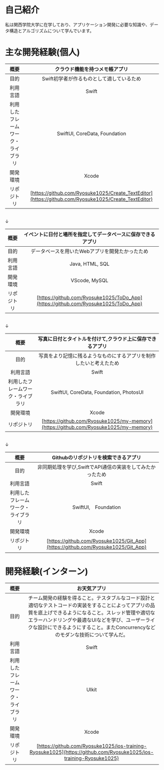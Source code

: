 # 自己紹介
私は関西学院大学に在学しており、アプリケーション開発に必要な知識や、データ構造とアルゴリズムについて学んでいます。<br>

# 主な開発経験(個人)

| 概要 | クラウド機能を持つメモ帳アプリ |
| :----: | :----: |
| 目的 | Swift初学者が作るものとして適しているため |
| 利用言語 | Swift |
| 利用したフレームワーク・ライブラリ | SwiftUI, CoreData, Foundation | 
| 開発環境 | Xcode |
| リポジトリ |[https://github.com/Ryosuke1025/Create_TextEditor](https://github.com/Ryosuke1025/Create_TextEditor)|

<br>↓<br>

| 概要 | イベントに日付と場所を指定してデータベースに保存できるアプリ |
| :----: | :----: |
| 目的 | データベースを用いたWebアプリを開発たかったため |
| 利用言語 | Java, HTML, SQL |
| 開発環境 | VScode, MySQL |
| リポジトリ |[https://github.com/Ryosuke1025/ToDo_App](https://github.com/Ryosuke1025/ToDo_App)|

<br>↓<br>

| 概要 | 写真に日付とタイトルを付けて,クラウド上に保存できるアプリ |
| :----: | :----: |
| 目的 | 写真をより記憶に残るようなものにするアプリを制作したいと考えたため |
| 利用言語 | Swift |
| 利用したフレームワーク・ライブラリ | SwiftUI, CoreData, Foundation, PhotosUI | 
| 開発環境 | Xcode |
| リポジトリ |[https://github.com/Ryosuke1025/my-memory](https://github.com/Ryosuke1025/my-memory)|

<br>↓<br>

| 概要 | Githubのリポジトリを検索できるアプリ |
| :----: | :----: |
| 目的 | 非同期処理を学び,SwiftでAPI通信の実装をしてみたかったため |
| 利用言語 | Swift |
| 利用したフレームワーク・ライブラリ | SwiftUI,　Foundation |
| 開発環境 | Xcode |
| リポジトリ |[https://github.com/Ryosuke1025/Git_App](https://github.com/Ryosuke1025/Git_App)|

# 開発経験(インターン)
| 概要 | お天気アプリ |
| :----: | :----: |
| 目的 | チーム開発の経験を得ること。テスタブルなコード設計と適切なテストコードの実装をすることによってアプリの品質を底上げできるようになること。スレッド管理や適切なエラーハンドリングや最適なUIなどを学び、ユーザーライクな設計にできるようにすること。またConcurrencyなどのモダンな技術について学んだ。 |
| 利用言語 | Swift |
| 利用したフレームワーク・ライブラリ | UIkit |
| 開発環境 | Xcode |
| リポジトリ |[https://github.com/Ryosuke1025/ios-training-Ryosuke1025](https://github.com/Ryosuke1025/ios-training-Ryosuke1025)|

